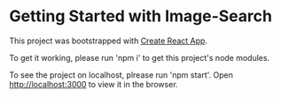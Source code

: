 # Getting Started with Image-Search

This project was bootstrapped with [Create React App](https://github.com/facebook/create-react-app).

To get it working, please run 'npm i' to get this project's node modules.

To see the project on localhost, plrease run 'npm start'.
Open [http://localhost:3000](http://localhost:3000) to view it in the browser.
